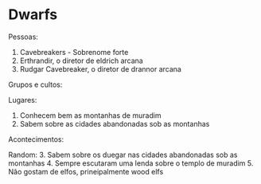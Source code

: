 # Dwarfs

Pessoas:
1. Cavebreakers - Sobrenome forte
2. Erthrandir, o diretor de eldrich arcana
3. Rudgar Cavebreaker, o diretor de drannor arcana

Grupos e cultos:

Lugares:
1. Conhecem bem as montanhas de muradim
2. Sabem sobre as cidades abandonadas sob as montanhas

Acontecimentos:

Random:
3. Sabem sobre os duegar nas cidades abandonadas sob as montanhas
4. Sempre escutaram uma lenda sobre o templo de muradim
5. Não gostam de elfos, prineipalmente wood elfs
